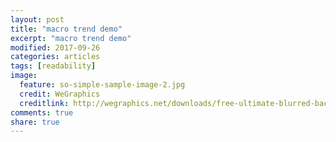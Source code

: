 ```yaml
---
layout: post
title: "macro trend demo"
excerpt: "macro trend demo"
modified: 2017-09-26
categories: articles
tags: [readability]
image:
  feature: so-simple-sample-image-2.jpg
  credit: WeGraphics
  creditlink: http://wegraphics.net/downloads/free-ultimate-blurred-background-pack/
comments: true
share: true
---
```

<div class="apester-media" data-token="5e41437f81cf2e39db83ed86" data-context="true" data-tags="" data-fallback="true" height="350" style="margin: 5px auto;"></div>
<script async="" src="https://static.apester.com/js/sdk/latest/apester-sdk.js"></script>
